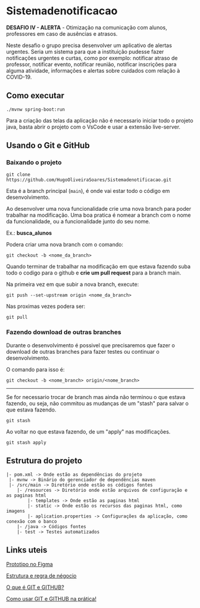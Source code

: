 # Sistemadenotificacao

**DESAFIO IV - ALERTA** - Otimização na comunicação com alunos, professores em caso de ausências e atrasos.

Neste desafio o grupo precisa desenvolver um aplicativo de alertas urgentes. 
Seria um sistema para que a instituição pudesse fazer notificações urgentes e curtas, como por exemplo: 
notificar atraso de professor, notificar evento, notificar reunião, notificar inscrições para
alguma atividade, informações e alertas sobre cuidados com relação à COVID-19.

## Como executar 

```
./mvnw spring-boot:run
```
Para a criação das telas da aplicação não é necessario iniciar todo o projeto java, basta abrir o projeto com o VsCode e usar a extensão live-server. 

## Usando o Git e GitHub
### Baixando o projeto
```
git clone https://github.com/HugoOliveiraSoares/Sistemadenotificacao.git 
```

Esta é a branch principal (`main`), é onde vai estar todo o código em desenvolvimento.

Ao desenvolver uma nova funcionalidade crie uma nova branch para poder trabalhar na modificação. Uma boa pratica é nomear a branch com o nome da funcionalidade, ou a funcionalidade junto do seu nome.

Ex.: **busca_alunos**

Podera criar uma nova branch com o comando:

```
git checkout -b <nome_da_branch>
```

Quando terminar de trabalhar na modificação em que estava fazendo suba todo o codigo para o github e **crie um pull request** para a branch main.

Na primeira vez em que subir a nova branch, execute:

```
git push --set-upstream origin <nome_da_branch>
```

Nas proximas vezes podera ser:

```
git pull
```

### Fazendo download de outras branches

Durante o desenvolvimento é possivel que precisaremos que fazer o download de outras branches para fazer testes ou continuar o desenvolvimento.

O comando para isso é:
```
git checkout -b <nome_branch> origin/<nome_branch>
```

------

Se for necessario trocar de branch mas ainda não terminou o que estava fazendo, ou seja, não commitou as mudanças de um "stash" para salvar o que estava fazendo.
```
git stash 
```
Ao voltar no que estava fazendo, de um "apply" nas modificações.
```
git stash apply
```

## Estrutura do projeto
```
|- pom.xml -> Onde estão as dependências do projeto 
 |- mvnw -> Binário do gerenciador de dependências maven 
 |- /src/main -> Diretório onde estão os códigos fontes
 	|- /resources -> Diretório onde estão arquivos de configuração e as paginas html
 	 	|- templates -> Onde estão as paginas html
        |- static -> Onde estão os recursos das paginas html, como imagens
 		|- aplication.properties -> Configurações da aplicação, como conexão com o banco
 	|- /java -> Códigos fontes
 	|- test -> Testes automatizados
```

## Links uteis

[Prototipo no Figma](https://www.figma.com/file/8gRuOJaswo6iokWmzTI1kR/SistemaDeNotifica%C3%A7%C3%A3o?node-id=0%3A1)

[Estrutura e regra de négocio](https://miro.com/app/board/o9J_lrBHrqc=/?invite_link_id=967976314075)

[O que é GIT e GITHUB?](https://www.youtube.com/watch?v=DqTITcMq68k)

[Como usar GIT e GITHUB na prática!](https://www.youtube.com/watch?v=DqTITcMq68k)
